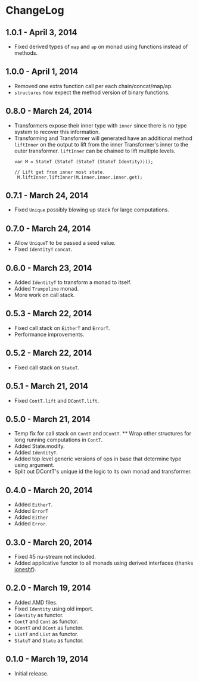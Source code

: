 # ChangeLog

## 1.0.1 - April 3, 2014
* Fixed derived types of `map` and `ap` on monad using functions instead of
  methods.

## 1.0.0 - April 1, 2014
* Removed one extra function call per each chain/concat/map/ap.
* `structures` now expect the method version of binary functions.

## 0.8.0 - March 24, 2014
* Transformers expose their inner type with `inner` since there is no type
  system to recover this information.
* Transforming and Transformer will generated have an additional method `liftInner`
  on the output to lift from the inner Transformer's inner to the outer transformer.
  `liftInner` can be chained to lift multiple levels.
  ```
  var M = StateT (StateT (StateT (StateT Identity))));
  
  // Lift get from inner most state.
   M.liftInner.liftInner(M.inner.inner.inner.get);
   ````

## 0.7.1 - March 24, 2014
* Fixed `Unique` possibly blowing up stack for large computations.

## 0.7.0 - March 24, 2014
* Allow `UniqueT` to be passed a seed value.
* Fixed `IdentityT` `concat`.

## 0.6.0 - March 23, 2014
* Added `IdentityT` to transform a monad to itself.
* Added `Trampoline` monad.
* More work on call stack.

## 0.5.3 - March 22, 2014
* Fixed call stack on `EitherT` and `ErrorT`.
* Performance improvements.

## 0.5.2 - March 22, 2014
* Fixed call stack on `StateT`.

## 0.5.1 - March 21, 2014
* Fixed `ContT.lift` and `DContT.lift`.

## 0.5.0 - March 21, 2014
* Temp fix for call stack on `ContT` and `DContT`.
** Wrap other structures for long running computations in `ContT`.
* Added State.modify.
* Added `IdentityT`.
* Added top level generic versions of ops in base that determine type using argument.
* Split out DContT's unique id the logic to its own monad and transformer.

## 0.4.0 - March 20, 2014
* Added `EitherT`.
* Added `ErrorT`
* Added `Either`
* Added `Error`.

## 0.3.0 - March 20, 2014
* Fixed #5 nu-stream not included.
* Added applicative functor to all monads using derived interfaces (thanks [joneshf](https://github.com/joneshf)).

## 0.2.0 - March 19, 2014
* Added AMD files.
* Fixed `Identity` using old import.
* `Identity` as functor.
* `ContT` and `Cont` as functor.
* `DContT` and `DCont` as functor.
* `ListT` and `List` as functor.
* `StateT` and `State` as functor.

## 0.1.0 - March 19, 2014
* Initial release.
